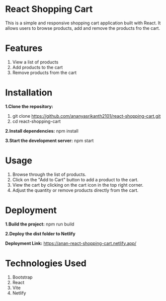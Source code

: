 # React Shopping Cart
This is a simple and responsive shopping cart application built with React. It allows users to browse products, add and remove the products fro the cart.

# Features
1. View a list of products
2. Add products to the cart
3. Remove products from the cart

# Installation
**1.Clone the repository:**
  1. git clone https://github.com/ananyasrikanth2101/react-shopping-cart.git
  2. cd react-shopping-cart

**2.Install dependencies:**
  npm install

**3.Start the development server:**
  npm start

# Usage
1. Browse through the list of products.
2. Click on the "Add to Cart" button to add a product to the cart.
3. View the cart by clicking on the cart icon in the top right corner.
4. Adjust the quantity or remove products directly from the cart.

# Deployment 
**1.Build the project:**
npm run build

**2.Deploy the dist folder to Netlify**

**Deployment Link:** https://anan-react-shopping-cart.netlify.app/

# Technologies Used
1. Bootstrap 
2. React 
3. Vite 
4. Netlify 



